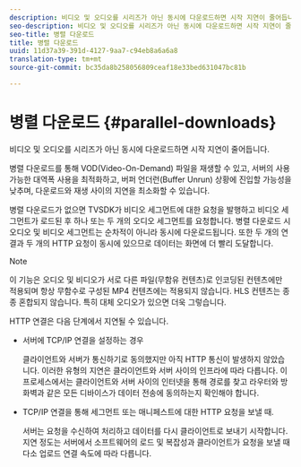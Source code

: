 ```yaml
---
description: 비디오 및 오디오를 시리즈가 아닌 동시에 다운로드하면 시작 지연이 줄어듭니다.
seo-description: 비디오 및 오디오를 시리즈가 아닌 동시에 다운로드하면 시작 지연이 줄어듭니다.
seo-title: 병렬 다운로드
title: 병렬 다운로드
uuid: 11d37a39-391d-4127-9aa7-c94eb8a6a6a8
translation-type: tm+mt
source-git-commit: bc35da8b258056809ceaf18e33bed631047bc81b

---
```



# 병렬 다운로드 {#parallel-downloads}

비디오 및 오디오를 시리즈가 아닌 동시에 다운로드하면 시작 지연이 줄어듭니다.

병렬 다운로드를 통해 VOD(Video-On-Demand) 파일을 재생할 수 있고, 서버의 사용 가능한 대역폭 사용을 최적화하고, 버퍼 언더런(Buffer Unrun) 상황에 진입할 가능성을 낮추며, 다운로드와 재생 사이의 지연을 최소화할 수 있습니다.

<!-- 

Removed as part of "no DASH use cases" for 2.5.1, May 31st, 2017 release.
<p>Parallel downloads allows DASH video-on-demand (VOD) files to be played, optimizes the available bandwidth usage from a server, lowers the probability of getting into buffer under-run situations, and minimizes the delay between download and playback. </p>

 -->

병렬 다운로드가 없으면 TVSDK가 비디오 세그먼트에 대한 요청을 발행하고 비디오 세그먼트가 로드된 후 하나 또는 두 개의 오디오 세그먼트를 요청합니다. 병렬 다운로드 시 오디오 및 비디오 세그먼트는 순차적이 아니라 동시에 다운로드됩니다. 또한 두 개의 연결과 두 개의 HTTP 요청이 동시에 있으므로 데이터는 화면에 더 빨리 도달합니다.

>[!NOTE]
>
>이 기능은 오디오 및 비디오가 서로 다른 파일(무함유 컨텐츠)로 인코딩된 컨텐츠에만 적용되며 항상 무함수로 구성된 MP4 컨텐츠에는 적용되지 않습니다. HLS 컨텐츠는 종종 혼합되지 않습니다. 특히 대체 오디오가 있으면 더욱 그렇습니다.

<!-- 

See comment above (DASH use case removed).
<note type="restriction">
  This feature applies only to content where the audio and video are encoded into different files (unmuxed content) and does not apply to MP4 content, which is always muxed. Most DASH content is unmuxed, and HLS content is often unmuxed, especially with alternate audio. 
</note>

 -->

HTTP 연결은 다음 단계에서 지연될 수 있습니다.

* 서버에 TCP/IP 연결을 설정하는 경우

   클라이언트와 서버가 통신하기로 동의했지만 아직 HTTP 통신이 발생하지 않았습니다. 이러한 유형의 지연은 클라이언트와 서버 사이의 인프라에 따라 다릅니다. 이 프로세스에서는 클라이언트와 서버 사이의 인터넷을 통해 경로를 찾고 라우터와 방화벽과 같은 모든 디바이스가 데이터 전송에 동의하는지 확인해야 합니다.
* TCP/IP 연결을 통해 세그먼트 또는 매니페스트에 대한 HTTP 요청을 보낼 때.

   서버는 요청을 수신하여 처리하고 데이터를 다시 클라이언트로 보내기 시작합니다. 지연 정도는 서버에서 소프트웨어의 로드 및 복잡성과 클라이언트가 요청을 보낼 때 다소 업로드 연결 속도에 따라 다릅니다.
